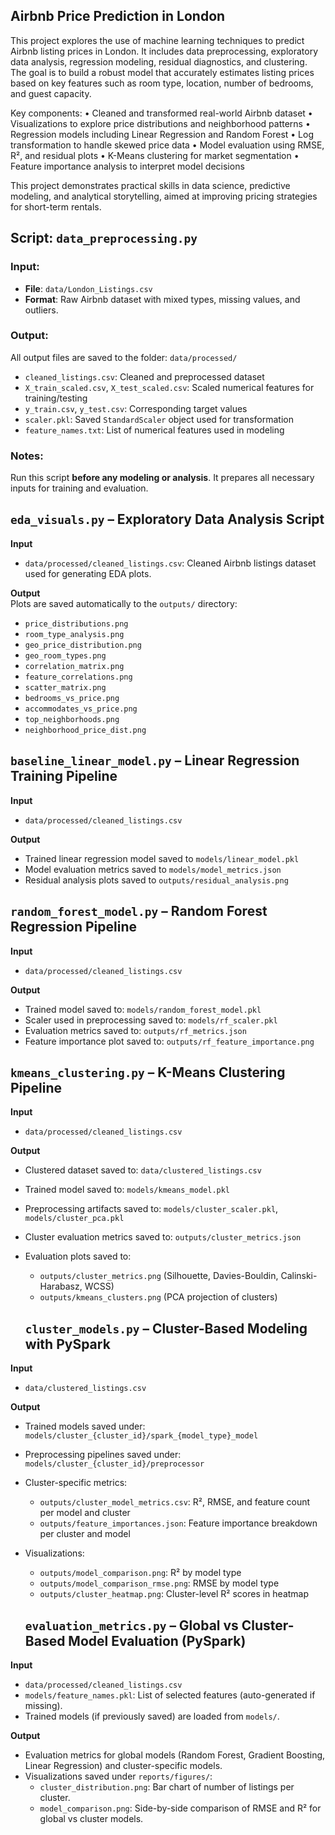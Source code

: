 ## Airbnb Price Prediction in London
This project explores the use of machine learning techniques to predict Airbnb listing prices in London. It includes data preprocessing, exploratory data analysis, regression modeling, residual diagnostics, and clustering. The goal is to build a robust model that accurately estimates listing prices based on key features such as room type, location, number of bedrooms, and guest capacity.

Key components:
	•	Cleaned and transformed real-world Airbnb dataset
	•	Visualizations to explore price distributions and neighborhood patterns
	•	Regression models including Linear Regression and Random Forest
	•	Log transformation to handle skewed price data
	•	Model evaluation using RMSE, R², and residual plots
	•	K-Means clustering for market segmentation
	•	Feature importance analysis to interpret model decisions

This project demonstrates practical skills in data science, predictive modeling, and analytical storytelling, aimed at improving pricing strategies for short-term rentals.

## Script: `data_preprocessing.py`

### Input:
- **File**: `data/London_Listings.csv`  
- **Format**: Raw Airbnb dataset with mixed types, missing values, and outliers.

### Output:
All output files are saved to the folder: `data/processed/`

- `cleaned_listings.csv`: Cleaned and preprocessed dataset  
- `X_train_scaled.csv`, `X_test_scaled.csv`: Scaled numerical features for training/testing  
- `y_train.csv`, `y_test.csv`: Corresponding target values  
- `scaler.pkl`: Saved `StandardScaler` object used for transformation  
- `feature_names.txt`: List of numerical features used in modeling

### Notes:
Run this script **before any modeling or analysis**. It prepares all necessary inputs for training and evaluation.


## `eda_visuals.py` – Exploratory Data Analysis Script

**Input**  
- `data/processed/cleaned_listings.csv`: Cleaned Airbnb listings dataset used for generating EDA plots.

**Output**  
Plots are saved automatically to the `outputs/` directory:
- `price_distributions.png`
- `room_type_analysis.png`
- `geo_price_distribution.png`
- `geo_room_types.png`
- `correlation_matrix.png`
- `feature_correlations.png`
- `scatter_matrix.png`
- `bedrooms_vs_price.png`
- `accommodates_vs_price.png`
- `top_neighborhoods.png`
- `neighborhood_price_dist.png`


## `baseline_linear_model.py` – Linear Regression Training Pipeline

**Input**  
- `data/processed/cleaned_listings.csv`

**Output**  
- Trained linear regression model saved to `models/linear_model.pkl`
- Model evaluation metrics saved to `models/model_metrics.json`
- Residual analysis plots saved to `outputs/residual_analysis.png`

## `random_forest_model.py` – Random Forest Regression Pipeline

**Input**  
- `data/processed/cleaned_listings.csv` 

**Output**  
- Trained model saved to: `models/random_forest_model.pkl`
- Scaler used in preprocessing saved to: `models/rf_scaler.pkl`
- Evaluation metrics saved to: `outputs/rf_metrics.json`
- Feature importance plot saved to: `outputs/rf_feature_importance.png`


## `kmeans_clustering.py` – K-Means Clustering Pipeline

**Input**  
- `data/processed/cleaned_listings.csv`

**Output**  
- Clustered dataset saved to: `data/clustered_listings.csv`
- Trained model saved to: `models/kmeans_model.pkl`
- Preprocessing artifacts saved to: `models/cluster_scaler.pkl`, `models/cluster_pca.pkl`
- Cluster evaluation metrics saved to: `outputs/cluster_metrics.json`
- Evaluation plots saved to:
  - `outputs/cluster_metrics.png` (Silhouette, Davies-Bouldin, Calinski-Harabasz, WCSS)
  - `outputs/kmeans_clusters.png` (PCA projection of clusters)

  ## `cluster_models.py` – Cluster-Based Modeling with PySpark

**Input**  
- `data/clustered_listings.csv`

**Output**  
- Trained models saved under: `models/cluster_{cluster_id}/spark_{model_type}_model`
- Preprocessing pipelines saved under: `models/cluster_{cluster_id}/preprocessor`
- Cluster-specific metrics:
  - `outputs/cluster_model_metrics.csv`: R², RMSE, and feature count per model and cluster
  - `outputs/feature_importances.json`: Feature importance breakdown per cluster and model
- Visualizations:
  - `outputs/model_comparison.png`: R² by model type
  - `outputs/model_comparison_rmse.png`: RMSE by model type
  - `outputs/cluster_heatmap.png`: Cluster-level R² scores in heatmap


  ## `evaluation_metrics.py` – Global vs Cluster-Based Model Evaluation (PySpark)

**Input**
- `data/processed/cleaned_listings.csv`
- `models/feature_names.pkl`: List of selected features (auto-generated if missing).
- Trained models (if previously saved) are loaded from `models/`.

**Output**
- Evaluation metrics for global models (Random Forest, Gradient Boosting, Linear Regression) and cluster-specific models.
- Visualizations saved under `reports/figures/`:
  - `cluster_distribution.png`: Bar chart of number of listings per cluster.
  - `model_comparison.png`: Side-by-side comparison of RMSE and R² for global vs cluster models.
